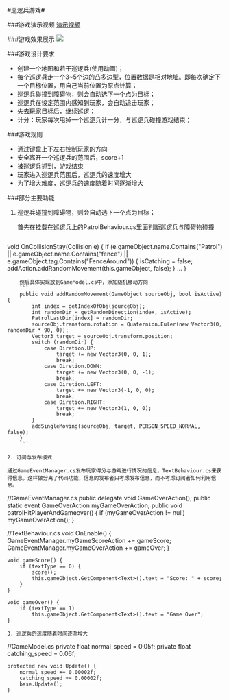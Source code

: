 #巡逻兵游戏#

###游戏演示视频
[演示视频](http://v.youku.com/v_show/id_XMzYwMDAwOTYyNA==.html?spm=a2h3j.8428770.3416059.1 "")

###游戏效果展示
![](https://i.loli.net/2018/05/11/5af5a851d233d.png)

###游戏设计要求

- 创建一个地图和若干巡逻兵(使用动画)；
- 每个巡逻兵走一个3~5个边的凸多边型，位置数据是相对地址。即每次确定下一个目标位置，用自己当前位置为原点计算；
- 巡逻兵碰撞到障碍物，则会自动选下一个点为目标；
- 巡逻兵在设定范围内感知到玩家，会自动追击玩家；
- 失去玩家目标后，继续巡逻；
- 计分：玩家每次甩掉一个巡逻兵计一分，与巡逻兵碰撞游戏结束；

###游戏规则

- 通过键盘上下左右控制玩家的方向
- 安全离开一个巡逻兵的范围后，score+1
- 被巡逻兵抓到，游戏结束
- 玩家进入巡逻兵范围后，巡逻兵的速度增大
- 为了增大难度，巡逻兵的速度随着时间逐渐增大

###部分主要功能
1.  巡逻兵碰撞到障碍物，则会自动选下一个点为目标；

	首先在挂载在巡逻兵上的PatrolBehaviour.cs里面判断巡逻兵与障碍物碰撞

	```
void OnCollisionStay(Collision e) {
        if (e.gameObject.name.Contains("Patrol") || e.gameObject.name.Contains("fence")
            || e.gameObject.tag.Contains("FenceAround")) {
            isCatching = false;
            addAction.addRandomMovement(this.gameObject, false);
        }
        ...
    }
```
	然后具体实现放到GameModel.cs中，添加随机移动方向
	```
	public void addRandomMovement(GameObject sourceObj, bool isActive) {
        int index = getIndexOfObj(sourceObj);
        int randomDir = getRandomDirection(index, isActive);
        PatrolLastDir[index] = randomDir;
        sourceObj.transform.rotation = Quaternion.Euler(new Vector3(0, randomDir * 90, 0));
        Vector3 target = sourceObj.transform.position;
        switch (randomDir) {
            case Diretion.UP:
                target += new Vector3(0, 0, 1);
                break;
            case Diretion.DOWN:
                target += new Vector3(0, 0, -1);
                break;
            case Diretion.LEFT:
                target += new Vector3(-1, 0, 0);
                break;
            case Diretion.RIGHT:
                target += new Vector3(1, 0, 0);
                break;
        }
        addSingleMoving(sourceObj, target, PERSON_SPEED_NORMAL, false);
    }
	```
	
2. 订阅与发布模式

通过GameEventManager.cs发布玩家得分与游戏进行情况的信息，TextBehaviour.cs来获得信息。这样做分离了代码功能，信息的发布者只考虑发布信息，而不考虑订阅者如何利用信息。
```
//GameEventManager.cs
	public delegate void GameOverAction();
	public static event GameOverAction myGameOverAction;
	public void patrolHitPlayerAndGameover() {
		if (myGameOverAction != null)
		myGameOverAction();
	}
    
//TextBehaviour.cs
	void OnEnable() {
	GameEventManager.myGameScoreAction += gameScore;
	GameEventManager.myGameOverAction += gameOver;
    }
    
	void gameScore() {
		if (textType == 0) {
			score++;
			this.gameObject.GetComponent<Text>().text = "Score: " + score;
		}
	} 

	void gameOver() {
		if (textType == 1)
			this.gameObject.GetComponent<Text>().text = "Game Over";
	}

```
3. 巡逻兵的速度随着时间逐渐增大

```
//GameModel.cs
	private float normal_speed = 0.05f;
	private float catching_speed = 0.06f;
	
	protected new void Update() {
		normal_speed += 0.00002f;
		catching_speed += 0.00002f;
		base.Update();
	}
```
